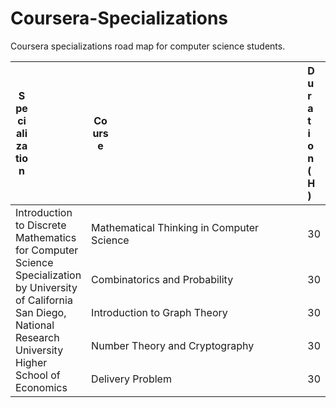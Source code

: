 # Coursera-Specializations
Coursera specializations road map for computer science students.

<table>
  <thead>
    <tr> 
            <th> <div style="width:20px">Specialization</div> </th> 
            <th> <div style="width:30px">Course</div> </th> 
            <th> <div style="width:5px">Duration (H)</div> </th> </tr>
  </thead>
  <tbody>
    <tr>
            <td rowspan=5 style="width:10%">Introduction to Discrete Mathematics for Computer Science Specialization
              by University of California San Diego, National Research University Higher School of Economics
            </td>
            <td>Mathematical Thinking in Computer Science</td>      <td>30</td>
    </tr>
    <tr>
            <td>Combinatorics and Probability</td>                  <td>30</td>
    </tr>
    <tr>
            <td>Introduction to Graph Theory</td>                   <td>30</td>
    </tr>
    <tr>
            <td>Number Theory and Cryptography</td>                 <td>30</td>
    </tr>
    <tr>
            <td>Delivery Problem</td>                               <td>30</td>
    </tr>
  </tbody>
</table>
